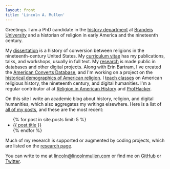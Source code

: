 ```yaml
---
layout: front
title: 'Lincoln A. Mullen'
---
```


Greetings. I am a PhD candidate in the [history department][] at
[Brandeis University][] and a historian of religion in early America and
the nineteenth century.

My [dissertation][] is a history of conversion between religions in the
nineteenth-century United States. My [curriculum vitae][] has my
publications, talks, and workshops, usually in full text. My
[research][] is made public in databases and other digital projects.
Along with Erin Bartram, I've created the [American Converts
Database][], and I'm working on a project on the [historical
demographics of American religion][]. I [teach classes][] on American
religious history, the nineteenth century, and digital humanities. I'm a
regular contributor at at [Religion in American History][] and
[ProfHacker][].

On this site I write an academic blog about history, religion, and
digital humanities, which also aggregates my writings elsewhere. Here is
a list of [all of my posts][], and these are the most recent:

<ul id="posts">
{% for post in site.posts limit: 5 %}
<li>
<a href="{{ post.url }}">{{ post.title }}</a>
</li>
{% endfor %}
</ul>

Much of my research is supported or augmented by coding projects, which 
are listed on the [research page][research].

You can write to me at <lincoln@lincolnmullen.com> or find me on
[GitHub][] or [Twitter][].

  [history department]: http://www.brandeis.edu/departments/history/
  [Brandeis University]: http://www.brandeis.edu
  [dissertation]: /research/#dissertation
  [curriculum vitae]: /cv/
  [research]: /research/
  [American Converts Database]: http://americanconverts.org
  [historical demographics of American religion]: https://github.com/lmullen/demographics-religion
  [teach classes]: /teaching/
  [Religion in American History]: http://usreligion.blogspot.com/
  [ProfHacker]: http://chronicle.com/blogs/profhacker/
  [all of my posts]: /blog/
  [GitHub]: http://github.com/lmullen
  [Twitter]: http://twitter.com/lincolnmullen
